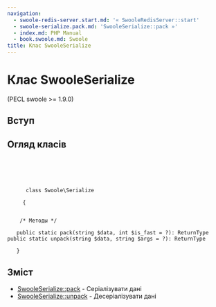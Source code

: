 ```yaml
---
navigation:
  - swoole-redis-server.start.md: '« SwooleRedisServer::start'
  - swoole-serialize.pack.md: 'SwooleSerialize::pack »'
  - index.md: PHP Manual
  - book.swoole.md: Swoole
title: Клас SwooleSerialize
---
```

# Клас SwooleSerialize

(PECL swoole >= 1.9.0)

## Вступ

## Огляд класів

```classsynopsis



    
     
      class Swoole\Serialize
     
     {


    /* Методы */
    
   public static pack(string $data, int $is_fast = ?): ReturnType
public static unpack(string $data, string $args = ?): ReturnType

   }
```

## Зміст

-   [SwooleSerialize::pack](swoole-serialize.pack.md) - Серіалізувати дані
-   [SwooleSerialize::unpack](swoole-serialize.unpack.md) - Десеріалізувати дані
